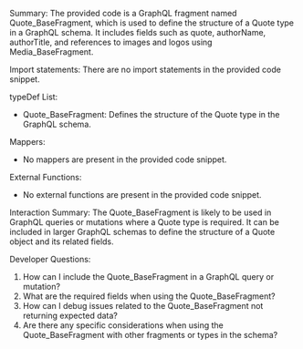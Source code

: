 Summary:
The provided code is a GraphQL fragment named Quote_BaseFragment, which is used to define the structure of a Quote type in a GraphQL schema. It includes fields such as quote, authorName, authorTitle, and references to images and logos using Media_BaseFragment.

Import statements:
There are no import statements in the provided code snippet.

typeDef List:
- Quote_BaseFragment: Defines the structure of the Quote type in the GraphQL schema.

Mappers:
- No mappers are present in the provided code snippet.

External Functions:
- No external functions are present in the provided code snippet.

Interaction Summary:
The Quote_BaseFragment is likely to be used in GraphQL queries or mutations where a Quote type is required. It can be included in larger GraphQL schemas to define the structure of a Quote object and its related fields.

Developer Questions:
1. How can I include the Quote_BaseFragment in a GraphQL query or mutation?
2. What are the required fields when using the Quote_BaseFragment?
3. How can I debug issues related to the Quote_BaseFragment not returning expected data?
4. Are there any specific considerations when using the Quote_BaseFragment with other fragments or types in the schema?